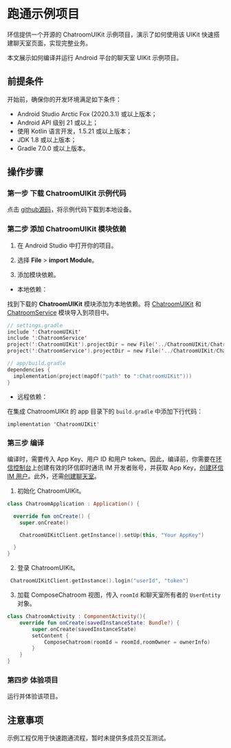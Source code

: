 # 跑通示例项目

<Toc />

环信提供一个开源的 ChatroomUIKit 示例项目，演示了如何使用该 UIKit 快速搭建聊天室页面，实现完整业务。

本文展示如何编译并运行 Android 平台的聊天室 UIKit 示例项目。

## 前提条件

开始前，确保你的开发环境满足如下条件：

- Android Studio Arctic Fox (2020.3.1) 或以上版本；
- Android API 级别 21 或以上；
- 使用 Kotlin 语言开发，1.5.21 或以上版本；
- JDK 1.8 或以上版本；
- Gradle 7.0.0 或以上版本。

## 操作步骤

### 第一步 下载 ChatroomUIKit 示例代码

点击 [github源码](https://github.com/easemob/UIKit_Chatroom_android)，将示例代码下载到本地设备。

### 第二步 添加 ChatroomUIKit 模块依赖

1. 在 Android Studio 中打开你的项目。

2. 选择 **File** > **import Module**。

3. 添加模块依赖。

- 本地依赖：

找到下载的 **ChatroomUIKit** 模块添加为本地依赖。将 [ChatroomUIKit](https://github.com/easemob/UIKit_Chatroom_android/tree/dev/ChatroomUIKit) 和 [ChatroomService](https://github.com/easemob/UIKit_Chatroom_android/tree/dev/ChatroomService) 模块导入到项目中。

```kotlin
// settings.gradle
include ':ChatroomUIKit'
include ':ChatroomService'
project(':ChatroomUIKit').projectDir = new File('../ChatroomUIKit/ChatroomUIKit')
project(':ChatroomService').projectDir = new File('../ChatroomUIKit/ChatroomService')

// app/build.gradle
dependencies {
  implementation(project(mapOf("path" to ":ChatroomUIKit")))
}
```

- 远程依赖：

在集成 ChatroomUIKit 的 app 目录下的 `build.gradle` 中添加下行代码：

```
implementation 'ChatroomUIKit'
```

### 第三步 编译

编译时，需要传入 App Key、用户 ID 和用户 token。因此，编译前，你需要在[环信控制台](https://console.easemob.com/user/login)上创建有效的环信即时通讯 IM 开发者账号，并获取 App Key，[创建环信 IM 用户](/product/enable_and_configure_IM.html#创建-im-用户)。此外，还需[创建聊天室](/product/enable_and_configure_IM.html#创建聊天室)。

1. 初始化 ChatroomUIKit。

```kotlin
class ChatroomApplication : Application() {

  override fun onCreate() {
    super.onCreate()

    ChatroomUIKitClient.getInstance().setUp(this, "Your AppKey")

  }
}
```

2. 登录 ChatroomUIKit。

```kotlin  
 ChatroomUIKitClient.getInstance().login("userId", "token")
```

3. 加载 ComposeChatroom 视图，传入 `roomId` 和聊天室所有者的 `UserEntity` 对象。

```kotlin  
class ChatroomActivity : ComponentActivity(){
	override fun onCreate(savedInstanceState: Bundle?) {
		super.onCreate(savedInstanceState)
		setContent {
			ComposeChatroom(roomId = roomId,roomOwner = ownerInfo)
		}
	}
}
```

### 第四步 体验项目

运行并体验该项目。

## 注意事项  

示例工程仅用于快速跑通流程，暂时未提供多成员交互测试。
